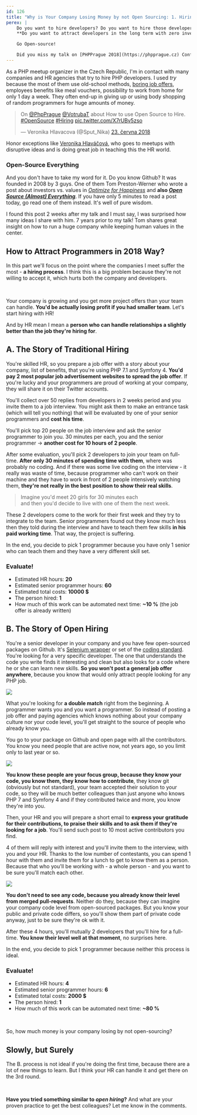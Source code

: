 ```yaml
---
id: 126
title: "Why is Your Company Losing Money by not Open Sourcing: 1. Hiring"
perex: |
    Do you want to hire developers? Do you want to hire those developers who help your company in the long term? Do you want to save money for random picks of *HR* agencies? Do you want to hire developers who already know your code before even meeting you?
    **Do you want to attract developers in the long term with zero investment?**

    Go Open-source!

    Did you miss my talk on [PHPPrague 2018](https://phpprague.cz) Conference about this topic? Read this post.
---
```


As a PHP meetup organizer in the Czech Republic, I'm in contact with many companies and HR agencies that try to hire PHP developers. I used *try* because the most of them use old-school methods, [boring job offers](/blog/2017/11/20/how-to-write-interesting-job-offers-for-programmers/), employees benefits like meal vouchers, possibility to work from home for only 1 day a week. They often end-up in giving up or using body shopping of random programmers for huge amounts of money.

<blockquote class="twitter-tweet text-center" data-lang="cs"><p lang="cs" dir="ltr">On <a href="https://twitter.com/PhpPrague?ref_src=twsrc%5Etfw">@PhpPrague</a> <a href="https://twitter.com/VotrubaT?ref_src=twsrc%5Etfw">@VotrubaT</a> about How to use Open Source to Hire. <a href="https://twitter.com/hashtag/OpenSource?src=hash&amp;ref_src=twsrc%5Etfw">#OpenSource</a> <a href="https://twitter.com/hashtag/Hiring?src=hash&amp;ref_src=twsrc%5Etfw">#Hiring</a> <a href="https://t.co/X7rUBv5zso">pic.twitter.com/X7rUBv5zso</a></p>&mdash; Veronika Hlavacova (@Sput_Nika) <a href="https://twitter.com/Sput_Nika/status/1010547562783354880?ref_src=twsrc%5Etfw">23. června 2018</a></blockquote>

<script async src="https://platform.twitter.com/widgets.js" charset="utf-8"></script>

Honor exceptions like <a href="https://twitter.com/sput_nika">Veronika Hlaváčová</a>, who goes to meetups with disruptive ideas and is doing great job in teaching this the HR world.

### Open-Source Everything

And you don't have to take my word for it. Do you know Github? It was founded in 2008 by 3 guys. One of them Tom Preston-Werner who wrote a post about investors vs. values in *[Optimize for Happiness](https://tom.preston-werner.com/2010/10/18/optimize-for-happiness.html)* and **also *[Open Source (Almost) Everything](https://tom.preston-werner.com/2011/11/22/open-source-everything.html)***. If you
have only 5 minutes to read a post today, go read one of them instead. It's well of pure wisdom.

I found this post 2 weeks after my talk and I must say, I was surprised how many ideas I share with him. 7 years prior to my talk! Tom shares great insight on how to run a huge company while keeping human values in the center.

## How to Attract Programmers in 2018 Way?

In this part we'll focus on the point where the companies I meet suffer the most - **a hiring process**. I think this is a big problem because they're not willing to accept it, which hurts both the company and developers.

<br>

Your company is growing and you get more project offers than your team can handle. **You'd be actually losing profit if you had smaller team**. Let's start hiring with HR!

And by HR mean I mean a **person who can handle relationships a slightly better than the job they're hiring for**.

## A. The Story of Traditional Hiring

You're skilled HR, so you prepare a job offer with a story about your company, list of benefits, that you're using PHP 7.1 and Symfony 4. **You'd pay 2 most popular job advertisement websites to spread the job offer**. If you're lucky and your programmers are proud of working at your company, they will share it on their Twitter accounts.

You'll collect over 50 replies from developers in 2 weeks period and you invite them to a job interview. You might ask them to make an entrance task (which will tell you nothing) that will be evaluated by one of your senior programmers and **cost his time**.

You'll pick top 20 people on the job interview and ask the senior programmer to join you. 30 minutes per each, you and the senior programmer → **another cost for 10 hours of 2 people**.

After some evaluation, you'll pick 2 developers to join your team on full-time. **After only 30 minutes of spending time with them**, where was probably no coding. And if there was some live coding on the interview - it really was waste of time, because programmer who can't work on their machine and they have to work in front of 2 people intensively watching them, **they're not really in the best position to show their real skills**.

<blockquote class="blockquote text-center">
    Imagine you'd meet 20 girls for 30 minutes each<br>
    and then you'd decide to live with one of them the next week.
</blockquote>

These 2 developers come to the work for their first week and they try to integrate to the team. Senior programmers found out they know much less then they told during the interview and have to teach them few skills **in his paid working time**. That way, the project is suffering.

In the end, you decide to pick 1 programmer because you have only 1 senior who can teach them and they have a very different skill set.

### Evaluate!

- Estimated HR hours: **20**
- Estimated senior programmer hours: **60**
- Estimated total costs: **10000 $**
- The person hired: **1**
- How much of this work can be automated next time: **~10 %** (the job offer is already written)

## B. The Story of Open Hiring

You're a senior developer in your company and you have few open-sourced packages on Github. It's [Selenium wrapper](https://github.com/lmc-eu/steward) or set of the [coding standard](https://github.com/lmc-eu/steward). You're looking for a very specific developer. The one that understands the code you write finds it interesting and clean but also looks for a code where he or she can learn new skills. **So you won't post a general job offer anywhere**, because you know that would only attract people looking for any PHP job.

<div class="text-center">
    <img src="/assets/images/posts/2018/open-source-money/match.jpg">
</div>

What you're looking for **a double match** right from the beginning. A programmer wants you and you want a programmer.
So instead of posting a job offer and paying agencies which knows nothing about your company culture nor your code level, you'll get straight to the source of people who already know you.

You go to your package on Github and open page with all the contributors. You know you need people that are active now, not years ago, so you limit only to last year or so.

<div class="text-center">
    <img src="/assets/images/posts/2018/open-source-money/contributors.gif" class="img-thumbnail">
</div>

**You know these people are your focus group, because they know your code, you know them, they know how to contribute**, they know git (obviously but not standard), your team accepted their solution to your code, so they will be much better colleagues than just anyone who knows PHP 7 and Symfony 4 and if they contributed twice and more, you know they're into you.

Then, your HR and you will prepare a short email to **express your gratitude for their contributions, to praise their skills and to ask them if they're looking for a job**. You'll send such post to 10 most active contributors you find.

4 of them will reply with interest and you'll invite them to the interview, with you and your HR. Thanks to the low number of contestants, you can spend 1 hour with them and invite them for a lunch to get to know them as a person. Because that who you'll be working with - a whole person - and you want to be sure you'll match each other.

<div class="text-center">
    <img src="/assets/images/posts/2017/job-offers/attitude.jpg" class="img-thumbnail">
</div>

**You don't need to see any code, because you already know their level from merged pull-requests**. Neither do they, because they can imagine your company code level from open-sourced packages. But you know your public and private code differs, so you'll show them part of private code anyway, just to be sure they're ok with it.

After these 4 hours, you'll mutually 2 developers that you'll hire for a full-time. **You know their level well at that moment**, no surprises here.

In the end, you decide to pick 1 programmer because neither this process is ideal.

### Evaluate!

- Estimated HR hours: **4**
- Estimated senior programmer hours: **6**
- Estimated total costs: **2000 $**
- The person hired: **1**
- How much of this work can be automated next time: **~80 %**

<br>

So, how much money is your company losing by not open-sourcing?

## Slowly, but Surely

The B. process is not ideal if you're doing the first time, because there are a lot of new things to learn. But I think your HR can handle it and get there on the 3rd round.

<br>

**Have you tried something similar to *open hiring*?** And what are your proven practice to get the best colleagues? Let me know in the comments.
